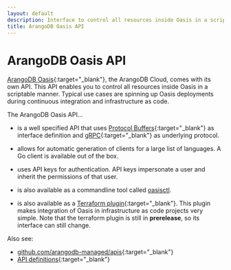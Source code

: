 ```yaml
---
layout: default
description: Interface to control all resources inside Oasis in a scriptable manner
title: ArangoDB Oasis API
---
```

# ArangoDB Oasis API

[ArangoDB Oasis](https://cloud.arangodb.com/){:target="_blank"}, the
ArangoDB Cloud, comes with its own API. This API enables you to control all
resources inside Oasis in a scriptable manner. Typical use cases are spinning
up Oasis deployments during continuous integration and infrastructure as code.

The ArangoDB Oasis API…

- is a well specified API that uses
  [Protocol Buffers](https://developers.google.com/protocol-buffers/){:target="_blank"}
  as interface definition and [gRPC](https://grpc.io/){:target="_blank"} as
  underlying protocol.

- allows for automatic generation of clients for a large list of languages.
  A Go client is available out of the box.

- uses API keys for authentication. API keys impersonate a user and inherit
  the permissions of that user.

- is also available as a commandline tool called [oasisctl](oasisctl.html).

- is also available as a
  [Terraform plugin](https://github.com/arangodb-managed/terraform-provider-oasis/){:target="_blank"}.
  This plugin makes integration of Oasis in infrastructure as code projects
  very simple. Note that the terraform plugin is still in **prerelease**, so
  its interface can still change.

Also see:
- [github.com/arangodb-managed/apis](https://github.com/arangodb-managed/apis/){:target="_blank"}
- [API definitions](https://arangodb-managed.github.io/apis/index.html){:target="_blank"}
